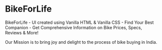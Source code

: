 # BikeForLife

BikeForLife - UI created using Vanilla HTML &amp; Vanilla CSS - Find Your Best Companion - Get Comprehensive Information on Bike Prices, Specs, Reviews &amp; More!

Our Mission is to bring joy and delight to the process of bike buying in India.
